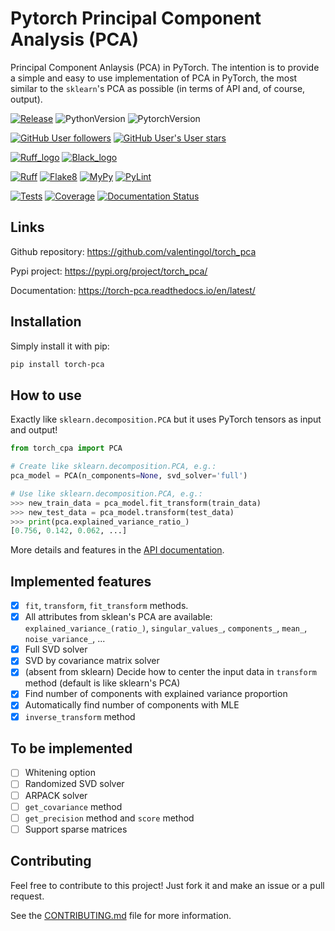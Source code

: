 # Pytorch Principal Component Analysis (PCA)

Principal Component Anlaysis (PCA) in PyTorch. The intention is to provide a
simple and easy to use implementation of PCA in PyTorch, the most similar to
the `sklearn`'s PCA as possible (in terms of API and, of course, output).

[![Release](https://img.shields.io/github/v/tag/valentingol/torch_pca?label=Pypi&logo=pypi&logoColor=yellow)](https://pypi.org/project/torch_pca/)
![PythonVersion](https://img.shields.io/badge/python-3.8%20%7E%203.11-informational)
![PytorchVersion](https://img.shields.io/badge/pytorch-1.8%20%7E%201.13%20%7C%202.0+-informational)

[![GitHub User followers](https://img.shields.io/github/followers/valentingol?label=User%20followers&style=social)](https://github.com/valentingol)
[![GitHub User's User stars](https://img.shields.io/github/stars/valentingol?label=User%20Stars&style=social)](https://github.com/valentingol)

[![Ruff_logo](https://img.shields.io/endpoint?url=https://raw.githubusercontent.com/charliermarsh/ruff/main/assets/badge/v1.json)](https://github.com/charliermarsh/ruff)
[![Black_logo](https://img.shields.io/badge/code%20style-black-000000.svg)](https://github.com/psf/black)

[![Ruff](https://github.com/valentingol/torch_pca/actions/workflows/ruff.yaml/badge.svg)](https://github.com/valentingol/Dinosor/actions/workflows/ruff.yaml)
[![Flake8](https://github.com/valentingol/torch_pca/actions/workflows/flake.yaml/badge.svg)](https://github.com/valentingol/Dinosor/actions/workflows/flake.yaml)
[![MyPy](https://github.com/valentingol/torch_pca/actions/workflows/mypy.yaml/badge.svg)](https://github.com/valentingol/Dinosor/actions/workflows/mypy.yaml)
[![PyLint](https://img.shields.io/endpoint?url=https://gist.githubusercontent.com/valentingol/8fb4f3f78584e085dd7b0cca7e046d1f/raw/torch_pca_pylint.json)](https://github.com/valentingol/torch_pca/actions/workflows/pylint.yaml)

[![Tests](https://github.com/valentingol/torch_pca/actions/workflows/tests.yaml/badge.svg)](https://github.com/valentingol/torch_pca/actions/workflows/tests.yaml)
[![Coverage](https://img.shields.io/endpoint?url=https://gist.githubusercontent.com/valentingol/c5a6b5731db93da673f8e258b2669080/raw/torch_pca_tests.json)](https://github.com/valentingol/torch_pca/actions/workflows/tests.yaml)
[![Documentation Status](https://readthedocs.org/projects/torch-pca/badge/?version=latest)](https://torch-pca.readthedocs.io/en/latest/?badge=latest)

## Links

Github repository: https://github.com/valentingol/torch_pca

Pypi project: https://pypi.org/project/torch_pca/

Documentation: https://torch-pca.readthedocs.io/en/latest/

## Installation

Simply install it with pip:

```bash
pip install torch-pca
```

## How to use

Exactly like `sklearn.decomposition.PCA` but it uses PyTorch tensors as input and output!

```python
from torch_cpa import PCA

# Create like sklearn.decomposition.PCA, e.g.:
pca_model = PCA(n_components=None, svd_solver='full')

# Use like sklearn.decomposition.PCA, e.g.:
>>> new_train_data = pca_model.fit_transform(train_data)
>>> new_test_data = pca_model.transform(test_data)
>>> print(pca.explained_variance_ratio_)
[0.756, 0.142, 0.062, ...]
```

More details and features in the [API documentation](https://torch-pca.readthedocs.io/en/latest/api.html#torch_pca.pca_main.PCA).

## Implemented features

- [x] `fit`, `transform`, `fit_transform` methods.
- [x] All attributes from sklean's PCA are available: `explained_variance_(ratio_)`,
      `singular_values_`, `components_`, `mean_`, `noise_variance_`, ...
- [x] Full SVD solver
- [x] SVD by covariance matrix solver
- [x] (absent from sklearn) Decide how to center the input data in `transform` method
  (default is like sklearn's PCA)
- [x] Find number of components with explained variance proportion
- [x] Automatically find number of components with MLE
- [x] `inverse_transform` method

## To be implemented

- [ ] Whitening option
- [ ] Randomized SVD solver
- [ ] ARPACK solver
- [ ] `get_covariance` method
- [ ] `get_precision` method and `score` method
- [ ] Support sparse matrices

## Contributing

Feel free to contribute to this project! Just fork it and make an issue or a pull request.

See the [CONTRIBUTING.md](CONTRIBUTING.md) file for more information.
